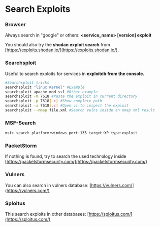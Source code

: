 # Search Exploits

### Browser

Always search in "google" or others: **&lt;service\_name&gt; \[version\] exploit**

You should also try the **shodan** **exploit search** from [https://exploits.shodan.io/](https://exploits.shodan.io/).

### Searchsploit

Useful to search exploits for services in **exploitdb from the console.**

```bash
#Searchsploit tricks
searchsploit "linux Kernel" #Example
searchsploit apache mod_ssl #Other example
searchsploit -m 7618 #Paste the exploit in current directory
searchsploit -p 7618[.c] #Show complete path
searchsploit -x 7618[.c] #Open vi to inspect the exploit
searchsploit --nmap file.xml #Search vulns inside an nmap xml result
```

### MSF-Search

```bash
msf> search platform:windows port:135 target:XP type:exploit
```

### PacketStorm

If nothing is found, try to search the used technology inside [https://packetstormsecurity.com/](https://packetstormsecurity.com/)

### Vulners

You can also search in vulners database: [https://vulners.com/](https://vulners.com/)

### Sploitus

This search exploits in other databases: [https://sploitus.com/](https://sploitus.com/)

